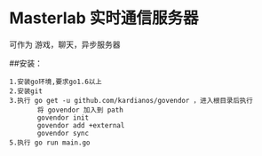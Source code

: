 
# Masterlab 实时通信服务器

可作为 游戏，聊天，异步服务器

##安装：

    1.安装go环境,要求go1.6以上
    2.安装git
    3.执行 go get -u github.com/kardianos/govendor ，进入根目录后执行
           将 govendor 加入到 path
           govendor init 
           govendor add +external
           govendor sync 
    5.执行 go run main.go



 
